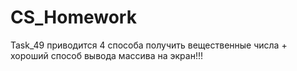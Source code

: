 # CS_Homework
Task_49 приводится 4 способа получить вещественные числа + хороший способ вывода массива на экран!!!
